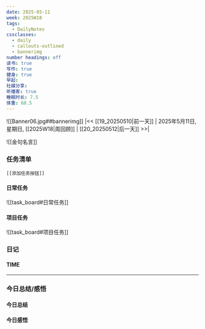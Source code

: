 ```yaml
---
date: 2025-05-11
week: 2025W18
tags:
  - DailyNotes
cssclasses:
  - daily
  - callouts-outlined
  - bannerimg
number headings: off
读书: true
写作: true
健身: true
早起: 
社媒分享: 
听播客: true
睡眠时长: 7.5
体重: 68.5
---
```

![[Banner06.jpg##bannerimg]]
|<< [[19_20250510|前一天]] | 2025年5月11日, 星期日, [[2025W18|周回顾]]  | [[20_20250512|后一天]] >>| 

![[金句名言]]


### 任务清单

```meta-bind-embed
[[添加任务按钮]]
```

#### 日常任务
![[task_board#日常任务]]

#### 项目任务
![[task_board#项目任务]]

### 日记

#### TIME


---

### 今日总结/感悟

#### 今日总结


#### 今日感悟
